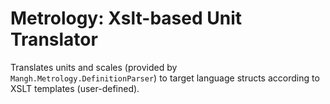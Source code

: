 # Metrology: Xslt-based Unit Translator
Translates units and scales (provided by `Mangh.Metrology.DefinitionParser`) to target language structs according to XSLT templates (user-defined).